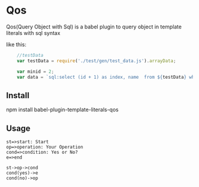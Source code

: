 # Qos

Qos(Query Object with Sql) is a babel plugin to query object in template literals with sql syntax

like this:
```js
    //testData
    var testData = require('./test/gen/test_data.js').arrayData;
```
```js
    var minid = 2;
    var data = `sql:select (id + 1) as index, name  from ${testData} where id > ${minid} and type == 'C'`
```



## Install
npm install babel-plugin-template-literals-qos

## Usage


```flow
st=>start: Start
op=>operation: Your Operation
cond=>condition: Yes or No?
e=>end

st->op->cond
cond(yes)->e
cond(no)->op
```
